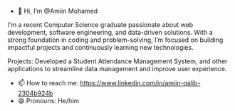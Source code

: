 - 👋 Hi, I’m @Amiin Mohamed

I'm a recent Computer Science graduate passionate about web development, software engineering, and data-driven solutions. With a strong foundation in coding and problem-solving, I’m focused on building impactful projects and continuously learning new technologies.

Projects: Developed a Student Attendance Management System, and other applications to streamline data management and improve user experience.
- 📫 How to reach me: https://www.linkedin.com/in/amiin-qalib-2304b924b
- 😄 Pronouns: He/him
